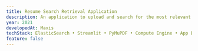 ```yaml
---
title: Resume Search Retrieval Application
description: An application to upload and search for the most relevant resumes based on keywords.
year: 2021
developedAt: Maxis
techStack: ElasticSearch • Streamlit • PyMuPDF • Compute Engine • App Engine • Cloud Storage • Ag-Grid
feature: false
---
```

